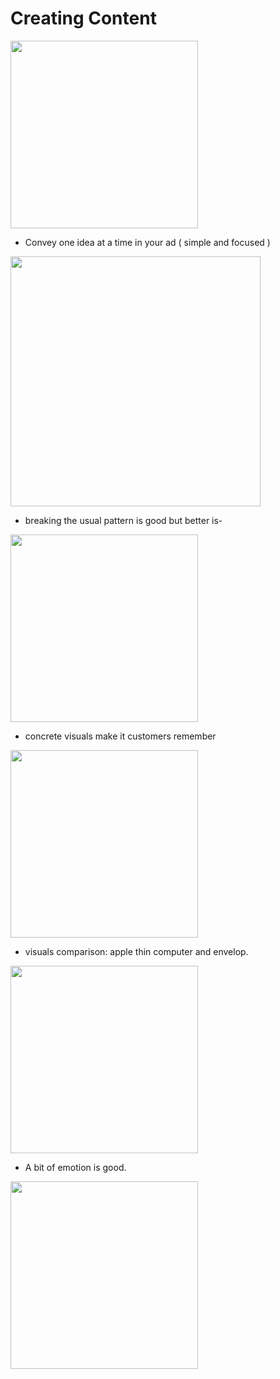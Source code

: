 # Creating Content


<img src="https://github.com/shekharbiswas/Wharton_Craft_content/assets/32758439/081cdeee-3bdb-444b-9459-2a4b11e860ff" width="300">

- Convey one idea at a time in your ad ( simple  and focused )

<img src="https://github.com/shekharbiswas/Wharton_Craft_content/assets/32758439/f5889b11-cc0f-49dd-a57d-840aad7ad734" width="400">

- breaking the usual pattern is good but better is-

<img src="https://github.com/shekharbiswas/Wharton_Craft_content/assets/32758439/0a7af92e-4892-4d3d-aa83-09a76fe44ccc" width="300">

- concrete visuals make it customers remember


<img src="https://github.com/shekharbiswas/Wharton_Craft_content/assets/32758439/411047c3-f2f2-4296-840a-5ec3bc20a180" width="300">

- visuals comparison: apple thin computer and envelop.

<img src="https://github.com/shekharbiswas/Wharton_Craft_content/assets/32758439/99c94942-9e1e-4c9e-9542-deac1a74bbb5" width="300">

- A bit of emotion is good.

<img src="https://github.com/shekharbiswas/Wharton_Craft_content/assets/32758439/17408eb5-2ca7-4922-a4e1-57a8a121b577" width="300">


